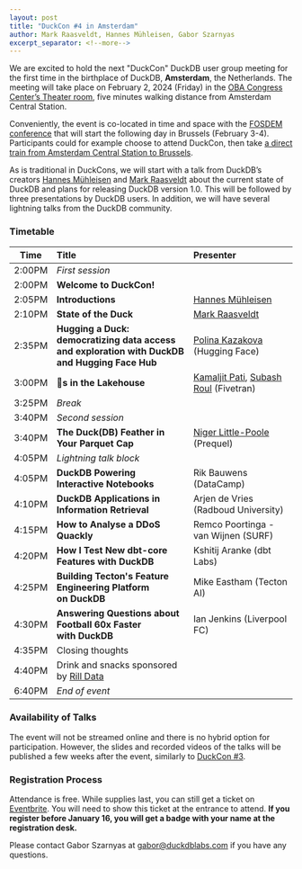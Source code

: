 ```yaml
---
layout: post
title: "DuckCon #4 in Amsterdam"
author: Mark Raasveldt, Hannes Mühleisen, Gabor Szarnyas
excerpt_separator: <!--more-->
---
```



We are excited to hold the next "DuckCon" DuckDB user group meeting for the first time in the birthplace of DuckDB, **Amsterdam**, the Netherlands. The meeting will take place on February 2, 2024 (Friday) in the [OBA Congress Center’s Theater room](https://www.obacongres.nl/congres-&-beurs), five minutes walking distance from Amsterdam Central Station.

Conveniently, the event is co-located in time and space with the [FOSDEM conference](https://fosdem.org/2024/) that will start the following day in Brussels (February 3-4). Participants could for example choose to attend DuckCon, then take [a direct train from Amsterdam Central Station to Brussels](https://www.thetrainline.com/book/results?origin=urn%3Atrainline%3Ageneric%3Aloc%3A5894&destination=urn%3Atrainline%3Ageneric%3Aloc%3A5974&outwardDate=2024-02-02T18%3A15%3A00&outwardDateType=departAfter&journeySearchType=single&passengers%5B%5D=1996-10-04%7Cd34963f0-4e57-422e-a8be-848783b83a2d&directSearch=false&selectedOutward=C1SRpGy5UVI%3D%3ACwVMIYhanGk%3D%3AStandard).

As is traditional in DuckCons, we will start with a talk from DuckDB’s creators [Hannes Mühleisen](https://hannes.muehleisen.org/) and [Mark Raasveldt](https://mytherin.github.io/) about the current state of DuckDB and plans for releasing DuckDB version 1.0. This will be followed by three presentations by DuckDB users. In addition, we will have several lightning talks from the DuckDB community.

### Timetable

| Time   | Title                                                                                               | Presenter                                                                                                                               |
| ------ | :-------------------------------------------------------------------------------------------------- | :-------------------------------------------------------------------------------------------------------------------------------------- |
| 2:00PM | _First session_                                                                                     |                                                                                                                                         |
| 2:00PM | **Welcome to DuckCon!**                                                                             |                                                                                                                                         |
| 2:05PM | **Introductions**                                                                                   | [Hannes Mühleisen](https://hannes.muehleisen.org/)                                                                                      |
| 2:10PM | **State of the Duck**                                                                               | [Mark Raasveldt](https://mytherin.github.io/)                                                                                           |
| 2:35PM | **Hugging a Duck: democratizing data access <br> and exploration with DuckDB and Hugging Face Hub** | [Polina Kazakova](https://huggingface.co/polinaeterna) (Hugging Face)                                                                   |
| 3:00PM | **🦆s in the Lakehouse**                                                                            | [Kamaljit Pati](https://www.linkedin.com/in/kamaljit-pati-83909a38/), [Subash Roul](https://www.linkedin.com/in/subashroul/) (Fivetran) |
| 3:25PM | _Break_                                                                                             |                                                                                                                                         |
| 3:40PM | _Second session_                                                                                    |                                                                                                                                         |
| 3:40PM | **The Duck(DB) Feather in Your Parquet Cap**                                                        | [Niger Little-Poole](https://www.linkedin.com/in/nlittlepoole/) (Prequel)                                                               |
| 4:05PM | _Lightning talk block_                                                                              |                                                                                                                                         |
| 4:05PM | **DuckDB Powering Interactive Notebooks**                                                           | Rik Bauwens (DataCamp)                                                                                                                  |
| 4:10PM | **DuckDB Applications in Information Retrieval**                                                    | Arjen de Vries (Radboud University)                                                                                                     |
| 4:15PM | **How to Analyse a DDoS Quackly**                                                                   | Remco Poortinga - van Wijnen (SURF)                                                                                                     |
| 4:20PM | **How I Test New dbt-core Features with DuckDB**                                                    | Kshitij Aranke (dbt Labs)                                                                                                               |
| 4:25PM | **Building Tecton's Feature Engineering Platform <br> on DuckDB**                                   | Mike Eastham (Tecton AI)                                                                                                                |
| 4:30PM | **Answering Questions about Football 60x Faster** <br> **with DuckDB**                              | Ian Jenkins (Liverpool FC)                                                                                                              |
| 4:35PM | Closing thoughts                                                                                    |                                                                                                                                         |
| 4:40PM | Drink and snacks sponsored by [Rill Data](https://www.rilldata.com/)                                |                                                                                                                                         |
| 6:40PM | _End of event_                                                                                      |

### Availability of Talks

The event will not be streamed online and there is no hybrid option for participation.
However, the slides and recorded videos of the talks will be published a few weeks after the event, similarly to [DuckCon #3](/2023/04/28/duckcon3).

### Registration Process

Attendance is free. While supplies last, you can still get a ticket on [Eventbrite](https://www.eventbrite.com/e/duckcon-4-amsterdam-tickets-733383609117). You will need to show this ticket at the entrance to attend. **If you register before January 16, you will get a badge with your name at the registration desk.**

Please contact Gabor Szarnyas at [gabor@duckdblabs.com](mailto:gabor@duckdblabs.com) if you have any questions.
